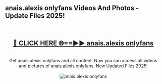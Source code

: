 <h2>anais.alexis onlyfans Videos And Photos - Update Files 2025!</h2>
<br>
<div align="center">
<h2><a href="https://linkcuts.com/hfmhzwbr" rel="nofollow">🔴 CLICK HERE 🌐==►► anais.alexis onlyfans</a></h2>
<br>
Get anais.alexis onlyfans and all content. Now you can access all videos and pictures of anais.alexis onlyfans. New Updated Files 2025!
<br>
<br>
<a href="https://linkcuts.com/hfmhzwbr" rel="nofollow" data-target="animated-image.originalLink"><img src="https://i.ibb.co.com/WyWwxjT/player-gif2.gif" alt="anais.alexis onlyfans" style="max-width: 100%; display: inline-block;" data-target="animated-image.originalImage"></a>
</div>
<br>